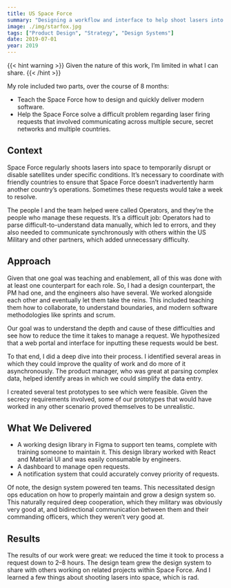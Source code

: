 ```yaml
---
title: US Space Force
summary: "Designing a workflow and interface to help shoot lasers into space."
image: ./img/starfox.jpg
tags: ["Product Design", "Strategy", "Design Systems"]
date: 2019-07-01
year: 2019
---
```


{{< hint warning >}}
Given the nature of this work, I’m limited in what I can share.
{{< /hint >}}

My role included two parts, over the course of 8 months:

- Teach the Space Force how to design and quickly deliver modern software.
- Help the Space Force solve a difficult problem regarding laser firing requests that involved communicating across multiple secure, secret networks and multiple countries.

## Context

Space Force regularly shoots lasers into space to temporarily disrupt or disable satellites under specific conditions. It’s necessary to coordinate with friendly countries to ensure that Space Force doesn’t inadvertently harm another country’s operations. Sometimes these requests would take a week to resolve.

The people I and the team helped were called Operators, and they’re the people who manage these requests. It’s a difficult job: Operators had to parse difficult-to-understand data manually, which led to errors, and they also needed to communicate synchronously with others within the US Military and other partners, which added unnecessary difficulty.

## Approach

Given that one goal was teaching and enablement, all of this was done with at least one counterpart for each role. So, I had a design counterpart, the PM had one, and the engineers also have several. We worked alongside each other and eventually let them take the reins. This included teaching them how to collaborate, to understand boundaries, and modern software methodologies like sprints and scrum.

Our goal was to understand the depth and cause of these difficulties and see how to reduce the time it takes to manage a request. We hypothesized that a web portal and interface for inputting these requests would be best.

To that end, I did a deep dive into their process. I identified several areas in which they could improve the quality of work and do more of it asynchronously. The product manager, who was great at parsing complex data, helped identify areas in which we could simplify the data entry.

I created several test prototypes to see which were feasible. Given the secrecy requirements involved, some of our prototypes that would have worked in any other scenario proved themselves to be unrealistic.


## What We Delivered

- A working design library in Figma to support ten teams, complete with training someone to maintain it. This design library worked with React and Material UI and was easily consumable by engineers.
- A dashboard to manage open requests.
- A notification system that could accurately convey priority of requests.

Of note, the design system powered ten teams. This necessitated design ops education on how to properly maintain and grow a design system so. This naturally required deep cooperation, which they military was obviously very good at, and bidirectional communication between them and their commanding officers, which they weren’t very good at.

## Results
The results of our work were great: we reduced the time it took to process a request down to 2–8 hours. The design team grew the design system to share with others working on related projects within Space Force. And I learned a few things about shooting lasers into space, which is rad.